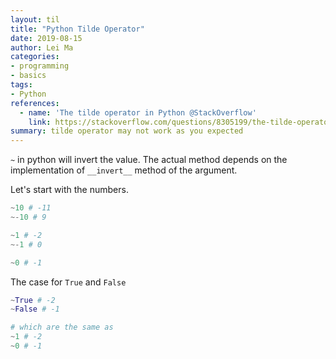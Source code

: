 ```yaml
---
layout: til
title: "Python Tilde Operator"
date: 2019-08-15
author: Lei Ma
categories:
- programming
- basics
tags:
- Python
references:
  - name: 'The tilde operator in Python @StackOverflow'
    link: https://stackoverflow.com/questions/8305199/the-tilde-operator-in-python/8305291
summary: tilde operator may not work as you expected
---
```


`~` in python will invert the value. The actual method depends on the implementation of `__invert__` method of the argument.

Let's start with the numbers.

```python
~10 # -11
~-10 # 9

~1 # -2
~-1 # 0

~0 # -1
```

The case for `True` and `False`

```python
~True # -2
~False # -1

# which are the same as
~1 # -2
~0 # -1
```

